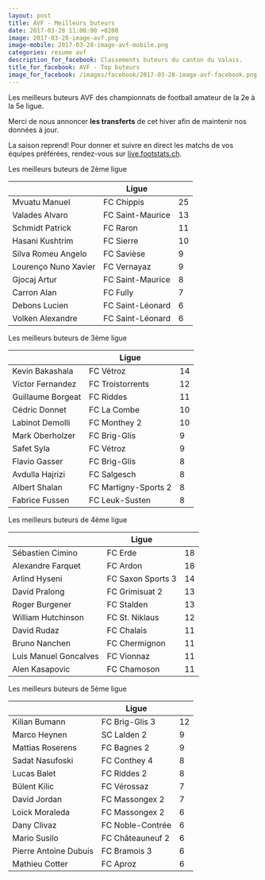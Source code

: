 ```yaml
---
layout: post
title: AVF - Meilleurs buteurs
date: 2017-03-28 11:00:00 +0200
image: 2017-03-28-image-avf.png
image-mobile: 2017-03-28-image-avf-mobile.png
categories: resume avf
description_for_facebook: Classements buteurs du canton du Valais.
title_for_facebook: AVF - Top buteurs
image_for_facebook: /images/facebook/2017-03-28-image-avf-facebook.png
---
```

<p>Les meilleurs buteurs AVF des championnats de football amateur de la 2e à la 5e ligue.</p>
<p>Merci de nous annoncer <b>les transferts</b> de cet hiver afin de maintenir nos données à jour.</p>
<p>La saison reprend! Pour donner et suivre en direct les matchs de vos équipes préférées, rendez-vous sur <a href='http://live.footstats.ch'>live.footstats.ch</a>.</p>

<p>Les meilleurs buteurs de 2ème ligue</p><table class="table"><thead><tr><th><i class="fa fa-male"></i></th><th>Ligue</th><th><i class="fa fa-futbol-o"></i></th></tr></thead><tbody><tr><td>Mvuatu Manuel</td><td>FC Chippis</td><td>25</td></tr><tr><td>Valades Alvaro</td><td>FC Saint-Maurice</td><td>13</td></tr><tr><td>Schmidt Patrick</td><td>FC Raron</td><td>11</td></tr><tr><td>Hasani Kushtrim</td><td>FC Sierre</td><td>10</td></tr><tr><td>Silva Romeu Angelo</td><td>FC Savièse</td><td>9</td></tr><tr><td>Lourenço Nuno Xavier</td><td>FC Vernayaz</td><td>9</td></tr><tr><td>Gjocaj Artur</td><td>FC Saint-Maurice</td><td>8</td></tr><tr><td>Carron Alan</td><td>FC Fully</td><td>7</td></tr><tr><td>Debons Lucien</td><td>FC Saint-Léonard</td><td>6</td></tr><tr><td>Volken Alexandre</td><td>FC Saint-Léonard</td><td>6</td></tr></tbody></table><p>Les meilleurs buteurs de 3ème ligue</p><table class="table"><thead><tr><th><i class="fa fa-male"></i></th><th>Ligue</th><th><i class="fa fa-futbol-o"></i></th></tr></thead><tbody><tr><td>Kevin Bakashala</td><td>FC Vétroz</td><td>14</td></tr><tr><td>Victor Fernandez</td><td>FC Troistorrents</td><td>12</td></tr><tr><td>Guillaume Borgeat</td><td>FC Riddes</td><td>11</td></tr><tr><td>Cédric Donnet</td><td>FC La Combe</td><td>10</td></tr><tr><td>Labinot Demolli</td><td>FC Monthey 2</td><td>10</td></tr><tr><td>Mark Oberholzer</td><td>FC Brig-Glis</td><td>9</td></tr><tr><td>Safet Syla</td><td>FC Vétroz</td><td>9</td></tr><tr><td>Flavio Gasser</td><td>FC Brig-Glis</td><td>8</td></tr><tr><td>Avdulla Hajrizi</td><td>FC Salgesch</td><td>8</td></tr><tr><td>Albert Shalan</td><td>FC Martigny-Sports 2</td><td>8</td></tr><tr><td>Fabrice Fussen</td><td>FC Leuk-Susten</td><td>8</td></tr></tbody></table><p>Les meilleurs buteurs de 4ème ligue</p><table class="table"><thead><tr><th><i class="fa fa-male"></i></th><th>Ligue</th><th><i class="fa fa-futbol-o"></i></th></tr></thead><tbody><tr><td>Sébastien Cimino</td><td>FC Erde</td><td>18</td></tr><tr><td>Alexandre Farquet</td><td>FC Ardon</td><td>18</td></tr><tr><td>Arlind Hyseni</td><td>FC Saxon Sports 3</td><td>14</td></tr><tr><td>David Pralong</td><td>FC Grimisuat 2</td><td>13</td></tr><tr><td>Roger Burgener</td><td>FC Stalden</td><td>13</td></tr><tr><td>William Hutchinson</td><td>FC St. Niklaus</td><td>12</td></tr><tr><td>David Rudaz</td><td>FC Chalais</td><td>11</td></tr><tr><td>Bruno Nanchen</td><td>FC Chermignon</td><td>11</td></tr><tr><td>Luis Manuel Goncalves</td><td>FC Vionnaz</td><td>11</td></tr><tr><td>Alen Kasapovic</td><td>FC Chamoson</td><td>11</td></tr></tbody></table><p>Les meilleurs buteurs de 5ème ligue</p><table class="table"><thead><tr><th><i class="fa fa-male"></i></th><th>Ligue</th><th><i class="fa fa-futbol-o"></i></th></tr></thead><tbody><tr><td>Kilian Bumann</td><td>FC Brig-Glis 3</td><td>12</td></tr><tr><td>Marco Heynen</td><td>SC Lalden 2</td><td>9</td></tr><tr><td>Mattias Roserens</td><td>FC Bagnes 2</td><td>9</td></tr><tr><td>Sadat Nasufoski</td><td>FC Conthey 4</td><td>8</td></tr><tr><td>Lucas Balet</td><td>FC Riddes 2</td><td>8</td></tr><tr><td>Bülent Kilic</td><td>FC Vérossaz</td><td>7</td></tr><tr><td>David Jordan</td><td>FC Massongex 2</td><td>7</td></tr><tr><td>Loick Moraleda</td><td>FC Massongex 2</td><td>6</td></tr><tr><td>Dany Clivaz</td><td>FC Noble-Contrée</td><td>6</td></tr><tr><td>Mario Susilo</td><td>FC Châteauneuf 2</td><td>6</td></tr><tr><td>Pierre Antoine Dubuis</td><td>FC Bramois 3</td><td>6</td></tr><tr><td>Mathieu Cotter</td><td>FC Aproz</td><td>6</td></tr></tbody></table>